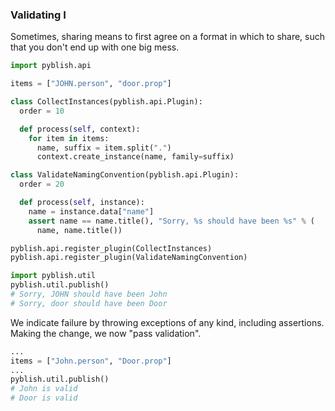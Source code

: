 ### Validating I

Sometimes, sharing means to first agree on a format in which to share, such that you don't end up with one big mess.

```python
import pyblish.api

items = ["JOHN.person", "door.prop"]

class CollectInstances(pyblish.api.Plugin):
  order = 10

  def process(self, context):
    for item in items:
      name, suffix = item.split(".")
      context.create_instance(name, family=suffix)

class ValidateNamingConvention(pyblish.api.Plugin):
  order = 20

  def process(self, instance):
    name = instance.data["name"]
    assert name == name.title(), "Sorry, %s should have been %s" % (
      name, name.title())

pyblish.api.register_plugin(CollectInstances)
pyblish.api.register_plugin(ValidateNamingConvention)

import pyblish.util
pyblish.util.publish()
# Sorry, JOHN should have been John
# Sorry, door should have been Door
```

We indicate failure by throwing exceptions of any kind, including assertions. Making the change, we now "pass validation".

```python
...
items = ["John.person", "Door.prop"]
...
pyblish.util.publish()
# John is valid
# Door is valid
```
